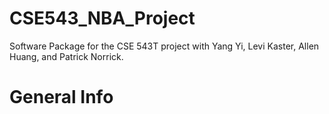 # CSE543_NBA_Project
Software Package for the CSE 543T project with Yang Yi, Levi Kaster, Allen Huang, and Patrick Norrick.

# General Info
